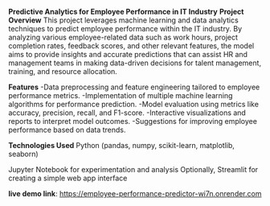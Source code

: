 **Predictive Analytics for Employee Performance in IT Industry**
**Project Overview**
This project leverages machine learning and data analytics techniques to predict employee performance within the IT industry. By analyzing various employee-related data such as work hours, project completion rates, feedback scores, and other relevant features, the model aims to provide insights and accurate predictions that can assist HR and management teams in making data-driven decisions for talent management, training, and resource allocation.

**Features**
-Data preprocessing and feature engineering tailored to employee performance metrics.
-Implementation of multiple machine learning algorithms for performance prediction.
-Model evaluation using metrics like accuracy, precision, recall, and F1-score.
-Interactive visualizations and reports to interpret model outcomes.
-Suggestions for improving employee performance based on data trends.

**Technologies Used**
Python (pandas, numpy, scikit-learn, matplotlib, seaborn)

Jupyter Notebook for experimentation and analysis
Optionally, Streamlit for creating a simple web app interface

**live demo link**: https://employee-performance-predictor-wi7n.onrender.com

